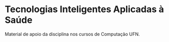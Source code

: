 # Tecnologias Inteligentes Aplicadas à Saúde
Material de apoio da disciplina nos cursos de Computação UFN.
